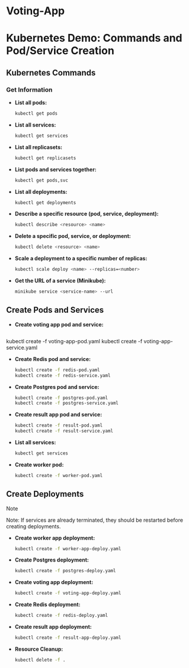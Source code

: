 # Voting-App
# Kubernetes Demo: Commands and Pod/Service Creation

## Kubernetes Commands

### Get Information

- **List all pods:**
  ```bash
  kubectl get pods

- **List all services:**
  ```bash
  kubectl get services

- **List all replicasets:**
  ```bash
  kubectl get replicasets

- **List pods and services together:**
  ```bash
  kubectl get pods,svc

- **List all deployments:**
  ```bash
  kubectl get deployments

- **Describe a specific resource (pod, service, deployment):**
  ```bash
  kubectl describe <resource> <name>

- **Delete a specific pod, service, or deployment:**
  ```bash
  kubectl delete <resource> <name>

- **Scale a deployment to a specific number of replicas:**
  ```bash
  kubectl scale deploy <name> --replicas=<number>

- **Get the URL of a service (Minikube):**
  ```bash
  minikube service <service-name> --url

## Create Pods and Services

- **Create voting app pod and service:**
  ```bash
 kubectl create -f voting-app-pod.yaml
 kubectl create -f voting-app-service.yaml

- **Create Redis pod and service:**
  ```bash
  kubectl create -f redis-pod.yaml
  kubectl create -f redis-service.yaml

- **Create Postgres pod and service:**
  ```bash
  kubectl create -f postgres-pod.yaml
  kubectl create -f postgres-service.yaml

- **Create result app pod and service:**
  ```bash
  kubectl create -f result-pod.yaml
  kubectl create -f result-service.yaml

- **List all services:**
  ```bash
  kubectl get services

- **Create worker pod:**
  ```bash
  kubectl create -f worker-pod.yaml

## Create Deployments
> [!NOTE]
> Note: If services are already terminated, they should be restarted before creating deployments. 

- **Create worker app deployment:**
  ```bash
  kubectl create -f worker-app-deploy.yaml

- **Create Postgres deployment:**
  ```bash
  kubectl create -f postgres-deploy.yaml

- **Create voting app deployment:**
  ```bash
  kubectl create -f voting-app-deploy.yaml

- **Create Redis deployment:**
  ```bash
  kubectl create -f redis-deploy.yaml

- **Create result app deployment:**
  ```bash
  kubectl create -f result-app-deploy.yaml

- **Resource Cleanup:**
  ```bash
  kubectl delete -f .





  
 

  
  

